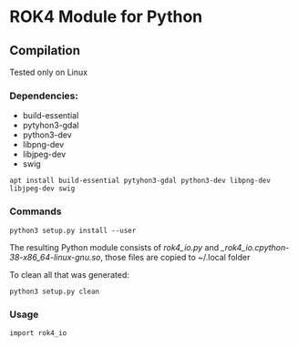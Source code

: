 # ROK4 Module for Python

## Compilation
Tested only on Linux

### Dependencies:

- build-essential 
- pytyhon3-gdal
- python3-dev
- libpng-dev 
- libjpeg-dev
- swig

`apt install build-essential pytyhon3-gdal python3-dev libpng-dev libjpeg-dev swig`

### Commands

`python3 setup.py install --user`

The resulting Python module consists of *rok4_io.py* and *_rok4_io.cpython-38-x86_64-linux-gnu.so*, those files are copied to ~/.local folder

To clean all that was generated:

`python3 setup.py clean`

### Usage

`import rok4_io`


